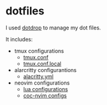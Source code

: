 # dotfiles

I used [dotdrop](https://github.com/deadc0de6/dotdrop) to manage my dot files.

It includes:

- tmux configurations
  - [tmux.conf](./dotfiles/tmux/.tmux.conf)
  - [tmux.conf.local](./dotfiles/tmux/.tmux.conf)
- alarcritty configurantions
  - [alacritty.yml](./config/alacritty.yml)
- neovim configurations
  - [lua configurations](./nvim/init.lua)
  - [coc-nvim configs](./config/nvim/coc-settings.json)

